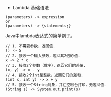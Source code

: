 * Lambda 基础语法

```
(parameters) -> expression
or
(parameters) -> {statements;}
```

Java中lambda表达式的简单例子。

```
// 1. 不需要参数，返回值.
() -> 5
// 2. 接收一个输入参数，返回其2倍的值.
x -> 2 * x
// 3. 接收2个参数（数字），返回它们的差值.
(x, y) -> x - y
// 4. 接收2个int型整数，返回它们的差和.
(int x, int y) -> x + y
// 5. 接收一个String对象，并在控制台打印，无返回值.
(String s) -> System.out.print(s)
```



